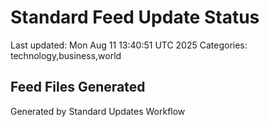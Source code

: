 # Standard Feed Update Status
Last updated: Mon Aug 11 13:40:51 UTC 2025
Categories: technology,business,world

## Feed Files Generated

Generated by Standard Updates Workflow

